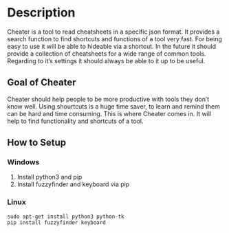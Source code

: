 # Description
Cheater is a tool to read cheatsheets in a specific json format. It provides a search function to find shortcuts and functions of a tool very fast. For being easy to use it will be able to hideable via a shortcut. In the future it should provide a collection of cheatsheets for a wide range of common tools.
Regarding to it’s settings it should always be able to it up to be useful.

## Goal of Cheater
Cheater should help people to be more productive with tools they don’t know well.  Using shourtcuts is a huge time saver, to learn and remind them can be hard and time consuming. This is where Cheater comes in. It will help to find functionality and shortcuts of a tool.   

## How to Setup

### Windows
 1. Install python3 and pip
 2. Install fuzzyfinder and keyboard via pip

### Linux
```
sudo apt-get install python3 python-tk
pip install fuzzyfinder keyboard
```
